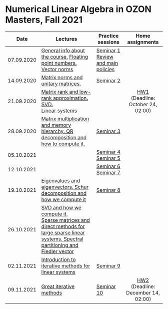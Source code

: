 # Numerical Linear Algebra in OZON Masters, Fall 2021

|Date| Lectures | Practice sessions | Home assignments|
|----|----|----| :----: |
|07.09.2020| [General info about the course.](./lectures/general_info.ipynb) [Floating point numbers. Vector norms](./lectures/lecture1/lecture-1.ipynb) | [Seminar 1](./seminars/seminar1/seminar1.ipynb) <br> [Review and main policies](./seminars/seminar1/review_and_administrativia.pdf) | |
|14.09.2020| [Matrix norms and unitary matrices.](./lectures/lecture2/lecture2.ipynb) | [Seminar 2](./seminars/seminar2/seminar2.ipynb) | |
| 21.09.2020 | [Matrix rank and low-rank approximation. SVD.](./lectures/lecture3/lecture3.ipynb) <br> [Linear systems](./lectures/lecture4/lecture4.ipynb) |  | [HW1](./hw/hw1/hw1.ipynb) <br> (Deadline: October 24, 02:00) |
| 28.09.2020 | [Matrix multiplication and memory hierarchy. QR decomposition and how to compute it.](./lectures/lecture5/lecture5.ipynb) | [Seminar 3](./seminars/seminar3/seminar3.ipynb) | | 
| 05.10.2021 | | [Seminar 4](./seminars/seminar4/seminar4.ipynb) <br> [Seminar 5](./seminars/seminar5/seminar5.ipynb) | |
| 12.10.2021 | | [Seminar 6](./seminars/seminar6/seminar6.ipynb) <br> [Seminar 7](./seminars/seminar7/) | |
| 19.10.2021 | [Eigenvalues and eigenvectors. Schur decomposition and how we compute it](./lectures/lecture6/lecture6.ipynb) | [Seminar 8](./seminars/seminar8/seminar8.ipynb) | |
| 26.10.2021 | [SVD and how we compute it.](./lectures/lecture7/lecture7.ipynb) <br> [Sparse matrices and direct methods for large sparse linear systems. Spectral partitioning and Fiedler vector](./lectures/lecture8/lecture8.ipynb) | | |
| 02.11.2021 | [Introduction to iterative methods for linear systems](./lectures/lecture9/lecture9.ipynb) | [Seminar 9](./seminars/seminar9/seminar9.ipynb) | |
| 09.11.2021 | [Great iterative methods](./lectures/lecture10/lecture10.ipynb) | [Seminar 10](./seminars/seminar10/seminar10.ipynb) | [HW2](./hw/hw2/hw2.ipynb) <br> (Deadline: December 14, 02:00) |
